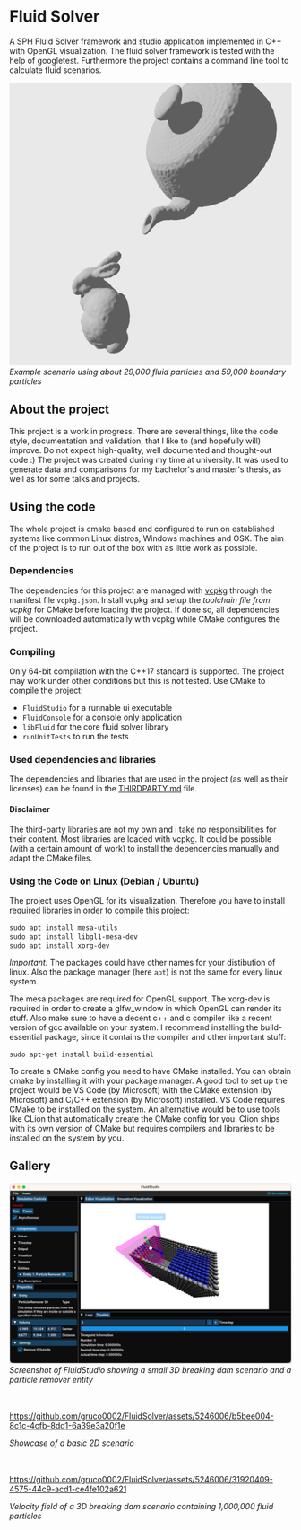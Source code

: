 # Fluid Solver
A SPH Fluid Solver framework and studio application implemented in C++ with OpenGL visualization.
The fluid solver framework is tested with the help of googletest.
Furthermore the project contains a command line tool to calculate fluid scenarios.

![Example Simulation](resources/bunny_teapot.gif)
<br/>*Example scenario using about 29,000 fluid particles and 59,000 boundary particles*

## About the project
This project is a work in progress. There are several things, like the code style, documentation and validation,
that I like to (and hopefully will) improve. Do not expect high-quality, well documented and thought-out code :)
The project was created during my time at university. It was used to generate data and comparisons
for my bachelor's and master's thesis, as well as for some talks and projects.

## Using the code
The whole project is cmake based and configured to run on established systems like common Linux distros, Windows machines
and OSX. The aim of the project is to run out of the box with as little work as possible.

### Dependencies
The dependencies for this project are managed with [vcpkg](https://github.com/microsoft/vcpkg) through the manifest file
`vcpkg.json`. Install vcpkg and setup the *toolchain file from vcpkg* for CMake before loading the project. If done so,
all dependencies will be downloaded automatically with vcpkg while CMake configures the project.

### Compiling
Only 64-bit compilation with the C++17 standard is supported. The project may work under other conditions but this is not tested.
Use CMake to compile the project:
- `FluidStudio` for a runnable ui executable
- `FluidConsole` for a console only application
- `libFluid` for the core fluid solver library
- `runUnitTests` to run the tests

### Used dependencies and libraries
The dependencies and libraries that are used in the project (as well as their licenses) can be found in the [THIRDPARTY.md](THIRDPARTY.md) file.

  
#### Disclaimer
The third-party libraries are not my own and i take no responsibilities for their content.
Most libraries are loaded with vcpkg. It could be possible (with a certain amount of work) to install the dependencies
manually and adapt the CMake files.

### Using the Code on Linux (Debian / Ubuntu)
The project uses OpenGL for its visualization. Therefore you have to install required
libraries in order to compile this project:
```shell script
sudo apt install mesa-utils
sudo apt install libgl1-mesa-dev
sudo apt install xorg-dev
```
*Important:* The packages could have other names for your distibution of linux. Also the
package manager (here `apt`) is not the same for every linux system.

The mesa packages are required for OpenGL support. The xorg-dev is required in order to
create a glfw_window in which OpenGL can render its stuff.
Also make sure to have a decent c++ and c compiler like a recent version of gcc available
on your system.
I recommend installing the build-essential package, since it contains the compiler and
other important stuff:
```shell script
sudo apt-get install build-essential
```
To create a CMake config you need to have CMake installed. You can obtain cmake by installing
it with your package manager. A good tool to set up the project would be VS Code
(by Microsoft) with the CMake extension (by Microsoft) and C/C++ extension (by Microsoft)
installed. VS Code requires CMake to be installed on the system. 
An alternative would be to use tools like CLion that automatically create the CMake
config for you. Clion ships with its own version of CMake but requires compilers and
libraries to be installed on the system by you.


## Gallery
![Screenshot of FluidStudio](resources/Screenshot.png)
<br/>*Screenshot of FluidStudio showing a small 3D breaking dam scenario and a particle remover entity* <br/><br/><br/>


https://github.com/gruco0002/FluidSolver/assets/5246006/b5bee004-8c1c-4cfb-8dd1-6a39e3a20f1e

*Showcase of a basic 2D scenario* <br/><br/><br/>


https://github.com/gruco0002/FluidSolver/assets/5246006/31920409-4575-44c9-acd1-ce4fe102a621

*Velocity field of a 3D breaking dam scenario containing 1,000,000 fluid particles*

